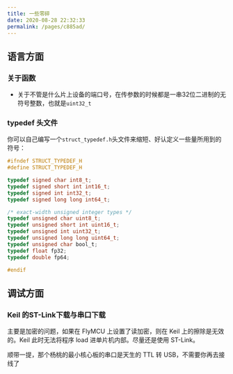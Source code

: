 ```yaml
---
title: 一些零碎
date: 2020-08-28 22:32:33
permalink: /pages/c885ad/
---
```

## 语言方面

### 关于函数

* 关于不管是什么片上设备的端口号，在传参数的时候都是一串32位二进制的无符号整数，也就是`uint32_t`

### typedef 头文件

你可以自己编写一个`struct_typedef.h`头文件来缩短、好认定义一些量所用到的符号：

```c
#ifndef STRUCT_TYPEDEF_H
#define STRUCT_TYPEDEF_H

typedef signed char int8_t;
typedef signed short int int16_t;
typedef signed int int32_t;
typedef signed long long int64_t;

/* exact-width unsigned integer types */
typedef unsigned char uint8_t;
typedef unsigned short int uint16_t;
typedef unsigned int uint32_t;
typedef unsigned long long uint64_t;
typedef unsigned char bool_t;
typedef float fp32;
typedef double fp64;

#endif
```

## 调试方面

### Keil 的ST-Link下载与串口下载

主要是加密的问题，如果在 FlyMCU 上设置了读加密，则在 Keil 上的擦除是无效的。Keil 此时无法将程序 load 进单片机内部。尽量还是使用 ST-Link。

顺带一提，那个杨桃的最小核心板的串口是天生的 TTL 转 USB，不需要你再去接线了
